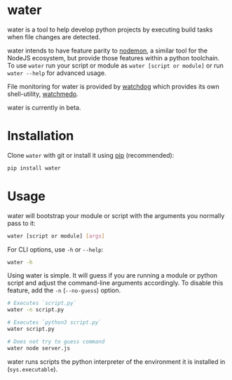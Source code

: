 # water

water is a tool to help develop python projects by executing build tasks when
file changes are detected.

water intends to have feature parity to [nodemon][nodemon], a similar tool for
the NodeJS ecosystem, but provide those features within a python toolchain. To
use `water` run your script or module as `water [script or module]` or run
`water --help` for advanced usage.

File monitoring for water is provided by [watchdog][watchdog] which provides its
own shell-utility, [watchmedo][watchmedo].

water is currently in beta.

[nodemon]: https://www.npmjs.com/package/nodemon
[watchdog]: https://github.com/gorakhargosh/watchdog
[watchmedo]: https://github.com/gorakhargosh/watchdog#shell-utilities

# Installation

Clone `water` with git or install it using [pip][pip] (recommended):

```bash
pip install water
```

[pip]: https://packaging.python.org/tutorials/installing-packages/#use-pip-for-installing

# Usage

water will bootstrap your module or script with the arguments you normally pass
to it:

```bash
water [script or module] [args]
```

For CLI options, use `-h` or `--help`:

```bash
water -h
```

Using water is simple. It will guess if you are running a module or python
script and adjust the command-line arguments accordingly. To disable this
feature, add the `-n` (`--no-guess`) option.

```bash
# Executes `script.py`
water -n script.py

# Executes `python3 script.py`
water script.py

# Does not try to guess command
water node server.js
```

water runs scripts the python interpreter of the environment it is installed in
(`sys.executable`).
